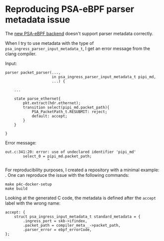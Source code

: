 # Reproducing PSA-eBPF parser metadata issue

The [new PSA-eBPF backend](https://github.com/p4lang/p4c/tree/main/backends/ebpf/psa) doesn't support parser metadata correctly.

When I try to use metadata with the type of `psa_ingress_parser_input_metadata_t`, I get an error message from the clang compiler.

Input:
```
parser packet_parser(...,
                     in psa_ingress_parser_input_metadata_t pipi_md,
                     ...) {

    ...
    
    state parse_ethernet{
        pkt.extract(hdr.ethernet);
        transition select(pipi_md.packet_path){
            PSA_PacketPath_t.RESUBMIT: reject;
            default: accept;
        }
    }

}
```

Error message:
```
out.c:341:20: error: use of undeclared identifier 'pipi_md'
        select_0 = pipi_md.packet_path;
                   ^
```

For reproducibility purposes, I created a repository with a minimal example: . One can reproduce the issue with the following commands:

```
make p4c-docker-setup
make build
```

Looking at the generated C code, the metadata is defined after the `accept` label with the wrong name:

```
accept: {
    struct psa_ingress_input_metadata_t standard_metadata = {
        .ingress_port = skb->ifindex,
        .packet_path = compiler_meta__->packet_path,
        .parser_error = ebpf_errorCode,
};
```




